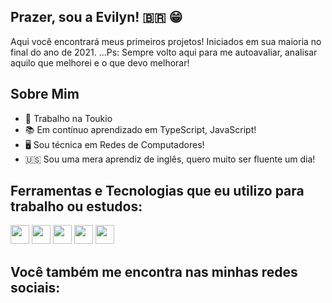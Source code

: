 ## Prazer, sou a Evilyn! 🇧🇷 😁

Aqui você encontrará meus primeiros projetos! Iniciados em sua maioria no final do ano de 2021.
...Ps: Sempre volto aqui para me autoavaliar, analisar aquilo que melhorei e o que devo melhorar!

## Sobre Mim
- 📌 Trabalho na Toukio
- 📚 Em contínuo aprendizado em TypeScript, JavaScript!
- 🖥 Sou técnica em Redes de Computadores!
- 🇺🇸 Sou uma mera aprendiz de inglês, quero muito ser fluente um dia!

## Ferramentas e Tecnologias que eu utilizo para trabalho ou estudos:
<div width="100%" display="flex" gap="10px">
<img height="30px" width="30px" src="https://cdn.jsdelivr.net/gh/devicons/devicon/icons/nodejs/nodejs-original.svg" />  
<img height="30px" width="30px" src="https://cdn.jsdelivr.net/gh/devicons/devicon/icons/react/react-original.svg" />
<img height="30px" width="30px" src="https://cdn.jsdelivr.net/gh/devicons/devicon/icons/javascript/javascript-original.svg" />
<img height="30px" width="30px" src="https://cdn.jsdelivr.net/gh/devicons/devicon/icons/typescript/typescript-original.svg" />
<img height="30px" width="30px" src="https://cdn.jsdelivr.net/gh/devicons/devicon/icons/linux/linux-original.svg" />
</div>

## Você também me encontra nas minhas redes sociais: 
